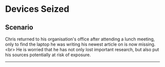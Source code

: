 # Devices Seized

## Scenario

Chris returned to his organisation&#39;s office after attending a lunch meeting, only to find the laptop he was writing his newest article on is now missing.
&lt;br&gt;
He is worried that he has not only lost important research, but also put his sources potentially at risk of exposure.
***